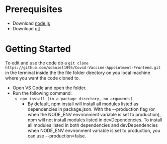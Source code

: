 # Prerequisites
   - Download [node.js](https://nodejs.org/en/download/) 
   - Download [git](https://git-scm.com/book/en/v2/Getting-Started-Installing-Git)
   
# Getting Started

To edit  and use the code do a `git clone https://github.com/sdaniel1995/Covid-Vaccine-Appointment-Frontend.git` in the terminal inside the the file folder directory on you local machine where you want the code cloned to.
- Open VS Code and open the folder.
- Run the following command: 
    - `npm install (in a package directory, no arguments)`
        -  By default, npm install will install all modules listed as dependencies in package.json. With the --production flag (or when the NODE_ENV environment variable is set to production), npm will not install modules listed in devDependencies. To install all modules listed in both dependencies and devDependencies when NODE_ENV environment variable is set to production, you can use --production=false.

